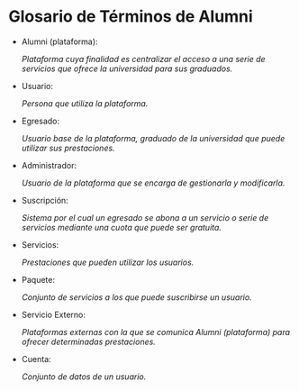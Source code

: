 # Glosario de Términos de Alumni

- Alumni (plataforma):

    *Plataforma cuya finalidad es centralizar el acceso a una serie de servicios que ofrece la universidad para sus graduados.*

- Usuario:

    *Persona que utiliza la plataforma.*

- Egresado:

    *Usuario base de la plataforma, graduado de la universidad que puede utilizar sus prestaciones.*

- Administrador:

    *Usuario de la plataforma que se encarga de gestionarla y modificarla.*

- Suscripción:

    *Sistema por el cual un egresado se abona a un servicio o serie de servicios mediante una cuota que puede ser gratuita.*

- Servicios:

    *Prestaciones que pueden utilizar los usuarios.*

- Paquete:

    *Conjunto de servicios a los que puede suscribirse un usuario.*

- Servicio Externo:

    *Plataformas externas con la que se comunica Alumni (plataforma) para ofrecer determinadas prestaciones.*

- Cuenta:

    *Conjunto de datos de un usuario.*
